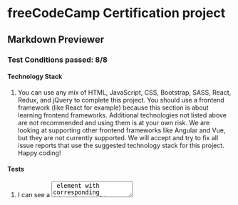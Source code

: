# freeCodeCamp Certification project
## Markdown Previewer
### Test Conditions passed: 8/8
#### Technology Stack
1. You can use any mix of HTML, JavaScript, CSS, Bootstrap, SASS, React, Redux, and jQuery to complete this project. You should use a frontend framework (like React for example) because this section is about learning frontend frameworks. Additional technologies not listed above are not recommended and using them is at your own risk. We are looking at supporting other frontend frameworks like Angular and Vue, but they are not currently supported. We will accept and try to fix all issue reports that use the suggested technology stack for this project. Happy coding!
#### Tests
1. I can see a <textarea> element with corresponding id="editor"
2. I can see an element with corresponding id="preview"
3. When I enter text into the #editor element, the #preview element is updated as I type to display the content of the textarea
4. When I enter GitHub flavored markdown into the #editor element, the text is rendered as HTML in the #preview element as I type (Hint: You don't need to parse Markdown yourself - you can import the Marked library for this: https://cdnjs.com/libraries/marked)
5. When my markdown previewer first loads, the default text in the #editor field should contain valid markdown that represents at least one of each of the following elements: a header (H1 size), a sub header (H2 size), a link, inline code, a code block, a list item, a blockquote, an image, and bolded text
6. When my markdown previewer first loads, the default markdown in the #editor field should be rendered as HTML in the #preview element
7. OPTIONAL BONUS (you do not need to make this test pass): My markdown previewer interprets carriage returns and renders them as <br> (line break) elements (HINT: read the Marked.js docs for this one!).
